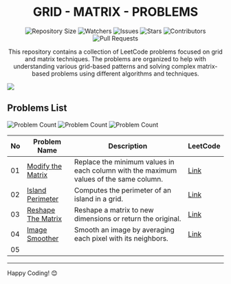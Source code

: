 <h1 align='center'>GRID - MATRIX - PROBLEMS</h1>

<p align='center'>
  <img src="https://img.shields.io/github/repo-size/JawadSher/Data-Structures-Algorithms-Based-Problems" alt="Repository Size">
  <img src="https://img.shields.io/github/watchers/JawadSher/Data-Structures-Algorithms-Based-Problems?style=social" alt="Watchers">
  <img src="https://img.shields.io/github/issues/JawadSher/Data-Structures-Algorithms-Based-Problems" alt="Issues">
  <img src="https://img.shields.io/github/stars/JawadSher/Data-Structures-Algorithms-Based-Problems" alt="Stars">
  <img src="https://img.shields.io/github/contributors/JawadSher/Data-Structures-Algorithms-Based-Problems" alt="Contributors">
  <img src="https://img.shields.io/github/issues-pr/JawadSher/Data-Structures-Algorithms-Based-Problems" alt="Pull Requests">
</p>

<p align='center'>
  This repository contains a collection of LeetCode problems focused on grid and matrix techniques. The problems are organized to help with understanding various grid-based patterns and solving complex matrix-based problems using different algorithms and techniques.
</p>

<img src='https://lh3.googleusercontent.com/PL2T2TGcVkIRp0p3ETnVYzCcK5uWYFXRBOfN2AiszzktqtC4IijlIqkVkwbqJ-BFJGkliobx7GlwpFncMgk2MlKGswFJBcqN_0ADFuV8mjO9xE991MDc-pwq38I6qKghYItD8oBQgQlfaJv6n4ycr7PtcI3FSeLxag0vIN3oDcrjt48mFI4HSefodw'>

## Problems List
<p>
<img src="https://img.shields.io/badge/LEETCODE%20problems%20count-8-blue" alt="Problem Count"> 
<img src="https://img.shields.io/badge/GEEKSFORGEEKS%20problems%20count-8-blue" alt="Problem Count">
<img src="https://img.shields.io/badge/total%20problems%20count-17-blue" alt="Problem Count"> 
</p>

| No  | Problem Name | Description | LeetCode |
|-----|--------------|-------------|----------|
| 01  | [Modify the Matrix](https://github.com/JawadSher/Data-Structures-Algorithms-Based-Problems/tree/main/02%20-%20Grid-Matrix%20Based%20Problems%20Set/01%20-%20Modify%20the%20Matrix) | Replace the minimum values in each column with the maximum values of the same column. | [Link](https://leetcode.com/problems/modify-the-matrix/description/) |
| 02 |[Island Perimeter](https://github.com/JawadSher/DSA-LeetCode-Problems-Repository/tree/main/02%20-%20Grid-Matrix%20Based%20Problems%20Set/02%20-%20Island%20Perimeter)|Computes the perimeter of an island in a grid.|[Link](https://leetcode.com/problems/island-perimeter/)|
| 03 |[Reshape The Matrix](https://github.com/JawadSher/DSA-LeetCode-Problems-Repository/tree/main/02%20-%20Grid-Matrix%20Based%20Problems%20Set/03%20-%20Reshape%20the%20Matrix)|Reshape a matrix to new dimensions or return the original.|[Link](https://leetcode.com/problems/reshape-the-matrix/)|
| 04 |[Image Smoother](https://github.com/JawadSher/DSA-LeetCode-Problems-Repository/tree/main/02%20-%20Grid-Matrix%20Based%20Problems%20Set/04%20-%20Image%20Smoother) | Smooth an image by averaging each pixel with its neighbors. | [Link](https://leetcode.com/problems/image-smoother/description/) |
| 05 |[]() | |

---
Happy Coding! 😊
